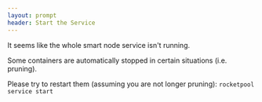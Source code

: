 ```yaml
---
layout: prompt
header: Start the Service
---
```


It seems like the whole smart node service isn't running.

Some containers are automatically stopped in certain situations (i.e. pruning).

Please try to restart them (assuming you are not longer pruning): `rocketpool service start`
